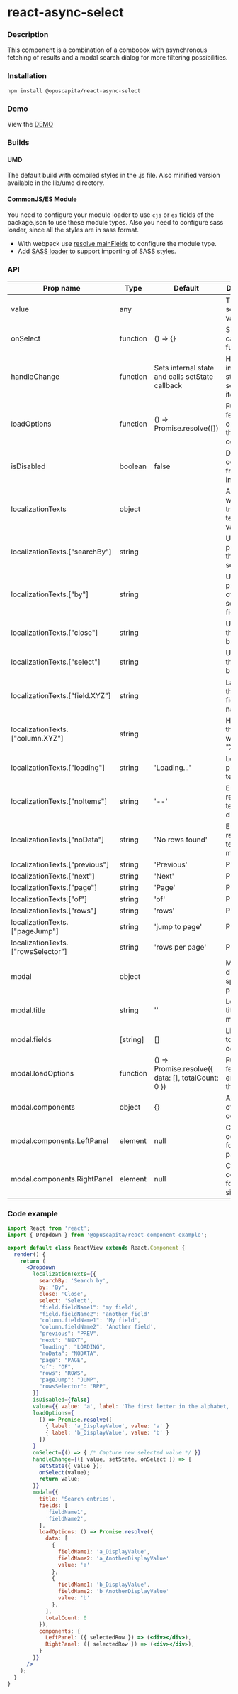 # react-async-select

### Description
This component is a combination of a combobox with asynchronous fetching of results and a modal search dialog for more filtering possibilities.

### Installation
```
npm install @opuscapita/react-async-select
```

### Demo
View the [DEMO](https://opuscapita.github.io/react-async-select)

### Builds
#### UMD
The default build with compiled styles in the .js file. Also minified version available in the lib/umd directory.
#### CommonJS/ES Module
You need to configure your module loader to use `cjs` or `es` fields of the package.json to use these module types.
Also you need to configure sass loader, since all the styles are in sass format.
* With webpack use [resolve.mainFields](https://webpack.js.org/configuration/resolve/#resolve-mainfields) to configure the module type.
* Add [SASS loader](https://github.com/webpack-contrib/sass-loader) to support importing of SASS styles.

### API
| Prop name                              | Type     | Default                                            | Description                                    |
| -------------------------------------- | -------- | -------------------------------------------------- | ---------------------------------------------- |
| value                                  | any      |                                                    | The initially selected value                   |
| onSelect                               | function | () => {}                                           | Selection callback function                    |
| handleChange                           | function | Sets internal state and calls setState callback    | Handles internal state on selecting an item    |
| loadOptions                            | function | () => Promise.resolve([])                          | Function for fetching options for the combobox |
| isDisabled                             | boolean  | false                                              | Disables the component from user interaction   |
| localizationTexts                      | object   |                                                    | A dictionary with translated texts as values   |
| localizationTexts.["searchBy"]         | string   |                                                    | UI text prefix for the first search field      |
| localizationTexts.["by"]               | string   |                                                    | UI text prefix for other search fields         |
| localizationTexts.["close"]            | string   |                                                    | UI text for the Close-button                   |
| localizationTexts.["select"]           | string   |                                                    | UI text for the Select-button                  |
| localizationTexts.["field.XYZ"]        | string   |                                                    | Label for the search field with name "XYZ"     |
| localizationTexts.["column.XYZ"]       | string   |                                                    | Header for the column with name "XYZ"          |
| localizationTexts.["loading"]          | string   | 'Loading...'                                       | Loading placeholder text                       |
| localizationTexts.["noItems"]          | string   | '--'                                               | Empty result set text for the dropdown         |
| localizationTexts.["noData"]           | string   | 'No rows found'                                    | Empty result set text for the modal            |
| localizationTexts.["previous"]         | string   | 'Previous'                                         | Paging text                                    |
| localizationTexts.["next"]             | string   | 'Next'                                             | Paging text                                    |
| localizationTexts.["page"]             | string   | 'Page'                                             | Paging text                                    |
| localizationTexts.["of"]               | string   | 'of'                                               | Paging text                                    |
| localizationTexts.["rows"]             | string   | 'rows'                                             | Paging text                                    |
| localizationTexts.["pageJump"]         | string   | 'jump to page'                                     | Paging text                                    |
| localizationTexts.["rowsSelector"]     | string   | 'rows per page'                                    | Paging text                                    |
| modal                                  | object   |                                                    | Modal dialog specific props                    |
| modal.title                            | string   | ''                                                 | Localized title of the modal                   |
| modal.fields                           | [string] | []                                                 | List of fields to show as columns              |
| modal.loadOptions                      | function | () => Promise.resolve({ data: [], totalCount: 0 }) | Function for fetching entries to the table     |
| modal.components                       | object   | {}                                                 | A collection of custom components              |
| modal.components.LeftPanel             | element  | null                                               | Custom component for left side panel           |
| modal.components.RightPanel            | element  | null                                               | Custom component for right side panel          |

### Code example
```jsx
import React from 'react';
import { Dropdown } from '@opuscapita/react-component-example';

export default class ReactView extends React.Component {
  render() {
    return (
      <Dropdown
        localizationTexts={{
          searchBy: 'Search by',
          by: 'By',
          close: 'Close',
          select: 'Select',
          "field.fieldName1": 'my field',
          "field.fieldName2": 'another field'
          "column.fieldName1": 'My field',
          "column.fieldName2": 'Another field',
          "previous": "PREV",
          "next": "NEXT",
          "loading": "LOADING",
          "noData": "NODATA",
          "page": "PAGE",
          "of": "OF",
          "rows": "ROWS",
          "pageJump": "JUMP",
          "rowsSelector": "RPP",
        }}
        isDisabled={false}
        value={{ value: 'a', label: 'The first letter in the alphabet, transformed with String.toLowerCase' }}
        loadOptions={
          () => Promise.resolve([
            { label: 'a_DisplayValue', value: 'a' }
            { label: 'b_DisplayValue', value: 'b' }
          ])
        }
        onSelect={() => { /* Capture new selected value */ }}
        handleChange={({ value, setState, onSelect }) => {
          setState({ value });
          onSelect(value);
          return value;
        }}
        modal={{
          title: 'Search entries',
          fields: [
            'fieldName1',
            'fieldName2',
          ],
          loadOptions: () => Promise.resolve({
            data: [
              {
                fieldName1: 'a_DisplayValue',
                fieldName2: 'a_AnotherDisplayValue'
                value: 'a'
              },
              {
                fieldName1: 'b_DisplayValue',
                fieldName2: 'b_AnotherDisplayValue'
                value: 'b'
              },
            ],
            totalCount: 0
          }),
          components: {
            LeftPanel: ({ selectedRow }) => (<div></div>),
            RightPanel: ({ selectedRow }) => (<div></div>),
          }
        }}
      />
    );
  }
}
```
